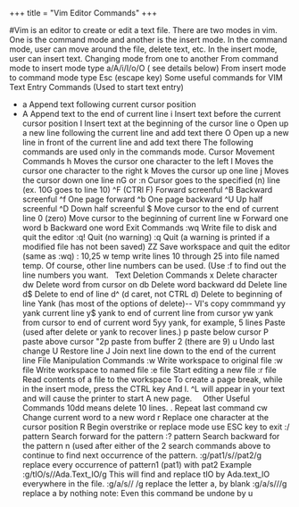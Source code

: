 +++
title = "Vim Editor Commands"
+++


#Vim is an editor to create or edit a text file.
There are two modes in vim. One is the command mode and another is the insert mode.
In the command mode, user can move around the file, delete text, etc.
In the insert mode, user can insert text.
Changing mode from one to another
From command mode to insert mode type a/A/i/I/o/O ( see details below)
From insert mode to command mode type Esc (escape key)
Some useful commands for VIM
Text Entry Commands (Used to start text entry)
* a Append text following current cursor position
* A Append text to the end of current line
i Insert text before the current cursor position
I Insert text at the beginning of the cursor line
o Open up a new line following the current line and add text there
O Open up a new line in front of the current line and add text there
The following commands are used only in the commands mode.
Cursor Movement Commands
h Moves the cursor one character to the left
l Moves the cursor one character to the right
k Moves the cursor up one line
j Moves the cursor down one line
nG or :n Cursor goes to the specified (n) line
(ex. 10G goes to line 10)
^F (CTRl F) Forward screenful
^B Backward screenful
^f One page forward
^b One page backward
^U Up half screenful
^D Down half screenful
$ Move cursor to the end of current line
0 (zero) Move cursor to the beginning of current line
w Forward one word
b Backward one word
Exit Commands
:wq Write file to disk and quit the editor
:q! Quit (no warning)
:q Quit (a warning is printed if a modified file has not been saved)
ZZ Save workspace and quit the editor (same as :wq)
: 10,25 w temp
write lines 10 through 25 into file named temp. Of course, other line
numbers can be used. (Use :f to find out the line numbers you want.
 
Text Deletion Commands
x Delete character
dw Delete word from cursor on
db Delete word backward
dd Delete line
d$ Delete to end of line
d^ (d caret, not CTRL d) Delete to beginning of line
Yank (has most of the options of delete)-- VI's copy commmand
yy yank current line
y$ yank to end of current line from cursor
yw yank from cursor to end of current word
5yy yank, for example, 5 lines
Paste (used after delete or yank to recover lines.)
p paste below cursor
P paste above cursor
"2p paste from buffer 2 (there are 9)
u Undo last change
U Restore line
J Join next line down to the end of the current line
File Manipulation Commands
:w Write workspace to original file
:w file Write workspace to named file
:e file Start editing a new file
:r file Read contents of a file to the workspace
To create a page break, while in the insert mode, press the CTRL key
And l. ^L will appear in your text and will cause the printer to start
A new page.
 
 
Other Useful Commands
10dd means delete 10 lines.
. Repeat last command
cw Change current word to a new word
r Replace one character at the cursor position
R Begin overstrike or replace mode  use ESC key to exit
:/ pattern Search forward for the pattern
:? pattern Search backward for the pattern
n (used after either of the 2 search commands above to
continue to find next occurrence of the pattern.
:g/pat1/s//pat2/g replace every occurrence of pattern1 (pat1) with
pat2
Example :g/tIO/s//Ada.Text_IO/g
This will find and replace tIO by Ada.text_IO everywhere in the file.
:g/a/s// /g replace the letter a, by blank
:g/a/s///g replace a by nothing
note: Even this command be undone by u
